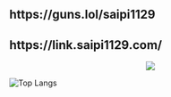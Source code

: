 <h2>https://guns.lol/saipi1129</h2>
<h2>https://link.saipi1129.com/</h2>

<p align="center">
  <a href="https://skillicons.dev">
    <img src="https://skillicons.dev/icons?i=azure,cloudflare,vercel,heroku,linux,redhat,kali,mysql,vim,docker,postman,py,html,c,flask,bots" />
  </a>
</p>
    
![Top Langs](https://github-readme-stats.vercel.app/api/top-langs/?username=saipi-1129&layout=compact&theme=onedark)



